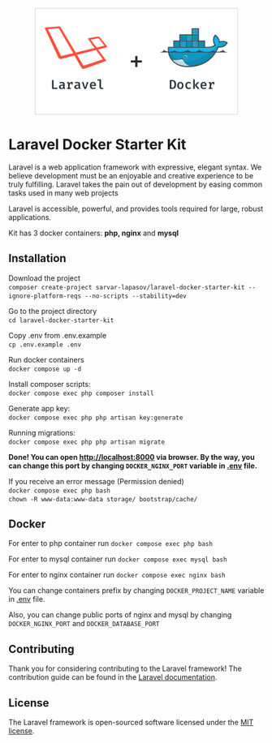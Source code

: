 <p align="center"><a href="https://laravel.com" target="_blank"><img src="./laravel-docker.png" width="400" alt="Laravel Logo"></a></p>

# Laravel Docker Starter Kit

Laravel is a web application framework with expressive, elegant syntax. We believe development must be an enjoyable and creative experience to be truly fulfilling. Laravel takes the pain out of development by easing common tasks used in many web projects

Laravel is accessible, powerful, and provides tools required for large, robust applications.

Kit has 3 docker containers: **php, nginx** and **mysql** 


## Installation

Download the project<br>
```composer create-project sarvar-lapasov/laravel-docker-starter-kit --ignore-platform-reqs --no-scripts --stability=dev```

Go to the project directory<br>
```cd laravel-docker-starter-kit```

Copy .env from .env.example <br>
```cp .env.example .env```

Run docker containers <br>
```docker compose up -d```

Install composer scripts:<br>
```docker compose exec php composer install```

Generate app key:<br>
```docker compose exec php php artisan key:generate```

Running migrations:<br>
```docker compose exec php php artisan migrate```

**Done! You can open <a href="http://localhost:8000" target="_blank">http://localhost:8000</a> via browser. 
By the way, you can change this port by changing ```DOCKER_NGINX_PORT``` variable in [.env](.env) file.** 

If you receive an error message (Permission denied)<br>
```docker compose exec php bash```<br>
```chown -R www-data:www-data storage/ bootstrap/cache/```


## Docker
For enter to php container run 
```docker compose exec php bash```

For enter to mysql container run 
```docker compose exec mysql bash```

For enter to nginx container run 
```docker compose exec nginx bash```

You can change containers prefix by changing ```DOCKER_PROJECT_NAME``` variable in [.env](.env) file.  

Also, you can change public ports of nginx and mysql by changing ```DOCKER_NGINX_PORT``` and ```DOCKER_DATABASE_PORT```

## Contributing

Thank you for considering contributing to the Laravel framework! The contribution guide can be found in the [Laravel documentation](https://laravel.com/docs/contributions).

## License

The Laravel framework is open-sourced software licensed under the [MIT license](https://opensource.org/licenses/MIT).
